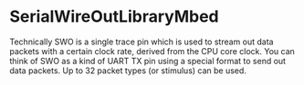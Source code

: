 # SerialWireOutLibraryMbed
Technically SWO is a single trace pin which is used to stream out data packets with a certain clock rate, derived from the CPU core clock. You can think of SWO as a kind of UART TX pin using a special format to send out data packets. Up to 32 packet types (or stimulus) can be used.
